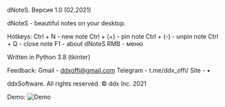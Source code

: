 dNoteS.
Версия 1.0 (02.2021)

dNoteS - beautiful notes on your desktop.

Hotkeys:
Ctrl + N - new note
Ctrl + (+) - pin note
Ctrl + (-) - unpin note
Ctrl + Q - close note
F1 - about dNoteS
RMB - меню

Written in Python 3.8 (tkinter)

Feedback:
Gmail - ddxoffi@gmail.com
Telegram - t.me/ddx_offi/
Site - •

ddxSoftware. All rights reserved.
© ddx Inc. 2021

Demo:
![Demo](https://user-images.githubusercontent.com/70449559/112687083-bf43d900-8e98-11eb-8c9a-605f91493a94.png)
